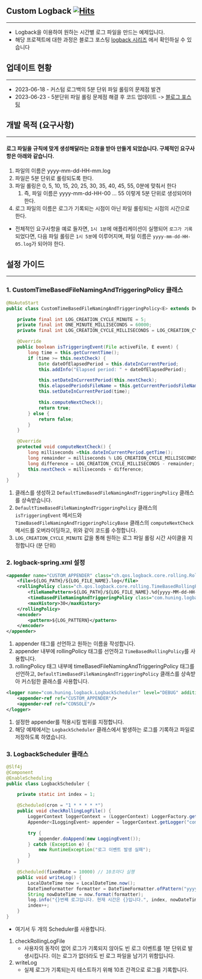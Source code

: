 ## Custom Logback [![Hits](https://hits.seeyoufarm.com/api/count/incr/badge.svg?url=https%3A%2F%2Fgithub.com%2Fhun-ing%2Fcustom-logback%2Ftree%2Fmain%2Flogback&count_bg=%2379C83D&title_bg=%23555555&icon=&icon_color=%23E7E7E7&title=hits&edge_flat=false)](https://hits.seeyoufarm.com)
***
- Logback을 이용하여 원하는 시간별 로그 파일을 만드는 예제입니다. 
- 해당 프로젝트에 대한 과정은 블로그 포스팅 [logback 시리즈](https://velog.io/@hun-ing/%EB%A1%9C%EA%B7%B8%EB%A5%BC-%EB%82%A8%EA%B8%B0%EC%9E%90-Logback1) 에서 확인하실 수 있습니다

## 업데이트 현황
***
- 2023-06-18 - 커스텀 로그백의 5분 단위 파일 롤링의 문제점 발견
- 2023-06-23 - 5분단위 파일 롤링 문제점 해결 후 코드 업데이트 -> [블로그 포스팅](https://velog.io/@hun-ing/%EB%A1%9C%EA%B7%B8%EB%A5%BC-%EB%82%A8%EA%B8%B0%EC%9E%90-logback5)


## 개발 목적 (요구사항)
***
#### 로그 파일을 규칙에 맞게 생성해달라는 요청을 받아 만들게 되었습니다. 구체적인 요구사항은 아래와 같습니다.
1. 파일의 이름은 yyyy-mm-dd-HH-mm.log
2. 파일은 5분 단위로 롤링되도록 한다.
3. 파일 롤링은 0, 5, 10, 15, 20, 25, 30, 35, 40, 45, 55, 0분에 맞춰서 한다
   1. 즉, 파일 이름은 yyyy-mm-dd-HH-00 ... 55 이렇게 5분 단위로 생성되어야 한다.
4. 로그 파일의 이름은 로그가 기록되는 시점이 아닌 파일 롤링되는 시점의 시간으로 한다.

- 전체적인 요구사항을 예로 들자면, `1시 1분`에 애플리케이션이 실행되어 `로그가 기록`되었다면, 다음 파일 롤링은 `1시 5분`에 이루어지며, 파일 이름은 `yyyy-mm-dd-HH-05.log`가 되어야 한다.

## 설정 가이드
***

### 1. CustomTimeBasedFileNamingAndTriggeringPolicy 클래스
```java
@NoAutoStart
public class CustomTimeBasedFileNamingAndTriggeringPolicy<E> extends DefaultTimeBasedFileNamingAndTriggeringPolicy<E> {

	private final int LOG_CREATION_CYCLE_MINUTE = 5;
	private final int ONE_MINUTE_MILLISECONDS = 60000;
	private final int LOG_CREATION_CYCLE_MILLISECONDS = LOG_CREATION_CYCLE_MINUTE * ONE_MINUTE_MILLISECONDS;

	@Override
	public boolean isTriggeringEvent(File activeFile, E event) {
		long time = this.getCurrentTime();
		if (time >= this.nextCheck) {
			Date dateOfElapsedPeriod = this.dateInCurrentPeriod;
			this.addInfo("Elapsed period: " + dateOfElapsedPeriod);

			this.setDateInCurrentPeriod(this.nextCheck);
			this.elapsedPeriodsFileName = this.getCurrentPeriodsFileNameWithoutCompressionSuffix();
			this.setDateInCurrentPeriod(time);

			this.computeNextCheck();
			return true;
		} else {
			return false;
		}
	}

	@Override
	protected void computeNextCheck() {
		long milliseconds =this.dateInCurrentPeriod.getTime();
		long remainder = milliseconds % LOG_CREATION_CYCLE_MILLISECONDS;
		long difference = LOG_CREATION_CYCLE_MILLISECONDS - remainder;
		this.nextCheck = milliseconds + difference;
	}
}
```
1. 클래스를 생성하고 `DefaultTimeBasedFileNamingAndTriggeringPolicy` 클래스를 상속받습니다.
2. `DefaultTimeBasedFileNamingAndTriggeringPolicy` 클래스의 `isTriggeringEvent` 메서드와 `TimeBasedFileNamingAndTriggeringPolicyBase` 클래스의 `computeNextCheck` 메서드를 오버라이딩하고, 위와 같이 코드를 수정합니다.
3. `LOG_CREATION_CYCLE_MINUTE` 값을 통해 원하는 로그 파일 롤링 시간 사이클을 지정합니다 (분 단위)

### 2. logback-spring.xml 설정
```xml
<appender name="CUSTOM_APPENDER" class="ch.qos.logback.core.rolling.RollingFileAppender">
    <file>${LOG_PATH}/${LOG_FILE_NAME}.log</file>
    <rollingPolicy class="ch.qos.logback.core.rolling.TimeBasedRollingPolicy">
        <fileNamePattern>${LOG_PATH}/${LOG_FILE_NAME}.%d{yyyy-MM-dd-HH-mm}.log</fileNamePattern>
        <timeBasedFileNamingAndTriggeringPolicy class="com.huning.logback.CustomTimeBasedFileNamingAndTriggeringPolicy"/>
        <maxHistory>30</maxHistory>
    </rollingPolicy>
    <encoder>
        <pattern>${LOG_PATTERN}</pattern>
    </encoder>
</appender>
```
1. appender 태그를 선언하고 원하는 이름을 작성합니다.
2. appender 내부에 rollingPolicy 태그를 선언하고 `TimeBasedRollingPolicy`를 사용합니다.
3. rollingPolicy 태그 내부에 timeBasedFileNamingAndTriggeringPolicy 태그를 선언하고, `DefaultTimeBasedFileNamingAndTriggeringPolicy` 클래스를 상속받아 커스텀한 클래스를 사용합니다.

```xml
<logger name="com.huning.logback.LogbackScheduler" level="DEBUG" additivity="false">
    <appender-ref ref="CUSTOM_APPENDER"/>
    <appender-ref ref="CONSOLE"/>
</logger>
```
1. 설정한 appender를 적용시킬 범위를 지정합니다.
2. 해당 예제에서는 `LogbackScheduler` 클래스에서 발생하는 로그를 기록하고 파일로 저장하도록 하였습니다.

### 3. LogbackScheduler 클래스
```java
@Slf4j
@Component
@EnableScheduling
public class LogbackScheduler {

	private static int index = 1;

	@Scheduled(cron = "1 * * * * *")
	public void checkRollingLogFile() {
		LoggerContext loggerContext = (LoggerContext) LoggerFactory.getILoggerFactory();
		Appender<ILoggingEvent> appender = loggerContext.getLogger("com.huning.logback.LogbackScheduler").getAppender("CUSTOM_APPENDER");

		try {
			appender.doAppend(new LoggingEvent());
		} catch (Exception e) {
			new RuntimeException("로그 이벤트 발생 실패");
		}
	}

	@Scheduled(fixedRate = 10000) // 10초마다 실행
	public void writeLog() {
		LocalDateTime now = LocalDateTime.now();
		DateTimeFormatter formatter = DateTimeFormatter.ofPattern("yyyy-MM-dd HH:mm:ss");
		String nowDateTime = now.format(formatter);
		log.info("{}번째 로그입니다. 현재 시간은 {}입니다.", index, nowDateTime);
		index++;
	}
}
```
- 여기서 두 개의 Scheduler를 사용합니다.
1. checkRollingLogFile
   - 사용자의 동작이 없어 로그가 기록되지 않아도 빈 로그 이벤트를 1분 단위로 발생시킵니다. 이는 로그가 없더라도 빈 로그 파일을 남기기 위함입니다.
2. writeLog
   - 실제 로그가 기록되는지 테스트하기 위해 10초 간격으로 로그를 기록합니다.